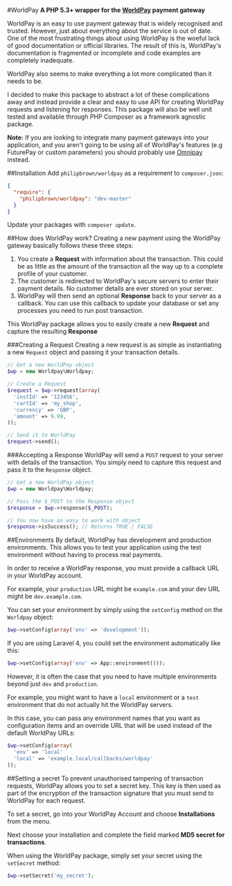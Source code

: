 #WorldPay
**A PHP 5.3+ wrapper for the [WorldPay](http://worldpay.com) payment gateway**

WorldPay is an easy to use payment gateway that is widely recognised and trusted. However, just about everything about the service is out of date. One of the most frustrating things about using WorldPay is the woeful lack of good documentation or official libraries. The result of this is, WorldPay's documentation is fragmented or incomplete and code examples are completely inadequate.

WorldPay also seems to make everything a lot more complicated than it needs to be.

I decided to make this package to abstract a lot of these complications away and instead provide a clear and easy to use API for creating WorldPay requests and listening for responses. This package will also be well unit tested and available through PHP Composer as a framework agnostic package.

**Note:** If you are looking to integrate many payment gateways into your application, and you aren't going to be using all of WorldPay's features (e.g FuturePay or custom parameters) you should probably use [Omnipay](https://github.com/adrianmacneil/omnipay) instead.

##Installation
Add `philipbrown/worldpay` as a requirement to `composer.json`:

```json
{
  "require": {
    "philipbrown/worldpay": "dev-master"
  }
}
```
Update your packages with `composer update`.

##How does WorldPay work?
Creating a new payment using the WorldPay gateway basically follows these three steps:

1. You create a **Request** with information about the transaction. This could be as little as the amount of the transaction all the way up to a complete profile of your customer.
2. The customer is redirected to WorldPay's secure servers to enter their payment details. No customer details are ever stored on your server.
3. WorldPay will then send an optional **Response** back to your server as a callback. You can use this callback to update your database or set any processes you need to run post transaction.

This WorldPay package allows you to easily create a new **Request** and capture the resulting **Response**

###Creating a Request
Creating a new request is as simple as instantiating a new ```Request``` object and passing it your transaction details.
```php
// Get a new WorldPay object
$wp = new Worldpay\Worldpay;

// Create a Request
$request = $wp->request(array(
  'instId' => '123456',
  'cartId' => 'my_shop',
  'currency' => 'GBP',
  'amount' => 9.99,
));

// Send it to WorldPay
$request->send();
```

###Accepting a Response
WorldPay will send a ```POST``` request to your server with details of the transaction. You simply need to capture this request and pass it to the ```Response``` object.
```php
// Get a new WorldPay object
$wp = new Worldpay\Worldpay;

// Pass the $_POST to the Response object
$response = $wp->response($_POST);

// You now have an easy to work with object
$response->isSuccess(); // Returns TRUE / FALSE
```

##Environments
By default, WorldPay has development and production environments. This allows you to test your application using the test environment without having to process real payments.

In order to receive a WorldPay response, you must provide a callback URL in your WorldPay account.

For example, your ```production``` URL might be ```example.com``` and your dev URL might be ```dev.example.com```.

You can set your environment by simply using the ```setConfig``` method on the ```Worldpay``` object:
```php
$wp->setConfig(array('env' => 'development'));
```

If you are using Laravel 4, you could set the environment automatically like this:
```php
$wp->setConfig(array('env' => App::environment()));
```

However, it is often the case that you need to have multiple environments beyond just ```dev``` and ```production```.

For example, you might want to have a ```local``` environment or a ```test``` environment that do not actually hit the WorldPay servers.

In this case, you can pass any environment names that you want as configuration items and an override URL that will be used instead of the default WorldPay URLs:
```php
$wp->setConfig(array(
  'env' => 'local'
  'local' => 'example.local/callbacks/worldpay'
));
```

##Setting a secret
To prevent unauthorised tampering of transaction requests, WorldPay allows you to set a secret key. This key is then used as part of the encryption of the transaction signature that you must send to WorldPay for each request.

To set a secret, go into your WorldPay Account and choose **Installations** from the menu.

Next choose your installation and complete the field marked **MD5 secret for transactions**.

When using the WorldPay package, simply set your secret using the ```setSecret``` method:
```php
$wp->setSecret('my_secret');
```
